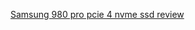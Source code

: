 [Samsung 980 pro pcie 4 nvme ssd review](https://www.storagereview.com/review/samsung-980-pro-pcie-4-0-nvme-ssd-review)


